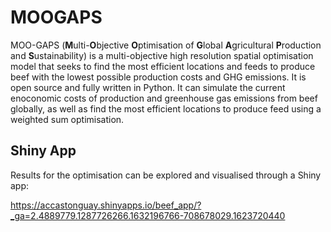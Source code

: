 # MOOGAPS

MOO-GAPS (**M**ulti-**O**bjective **O**ptimisation of **G**lobal **A**gricultural **P**roduction and **S**ustainability) is a multi-objective high resolution spatial optimisation model that seeks to find the most efficient locations and feeds to produce beef with the lowest possible production costs and GHG emissions.
It is open source and fully written in Python. It can simulate the current enoconomic costs of production and greenhouse gas emissions from beef globally, as well as find the most efficient locations to produce feed using a weighted sum optimisation.

## Shiny App
Results for the optimisation can be explored and visualised through a Shiny app:

https://accastonguay.shinyapps.io/beef_app/?_ga=2.4889779.1287726266.1632196766-708678029.1623720440
